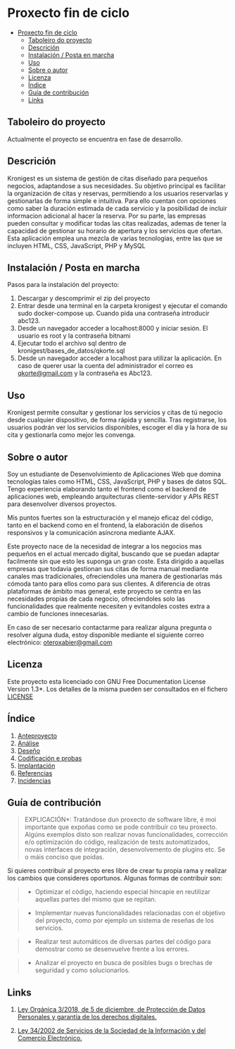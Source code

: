 # Proxecto fin de ciclo

- [Proxecto fin de ciclo](#proxecto-fin-de-ciclo)
  - [Taboleiro do proyecto](#taboleiro-do-proyecto)
  - [Descrición](#descrición)
  - [Instalación / Posta en marcha](#instalación--posta-en-marcha)
  - [Uso](#uso)
  - [Sobre o autor](#sobre-o-autor)
  - [Licenza](#licenza)
  - [Índice](#índice)
  - [Guía de contribución](#guía-de-contribución)
  - [Links](#links)
    
## Taboleiro do proyecto

Actualmente el proyecto se encuentra en fase de desarrollo.

## Descrición

Kronigest es un sistema de gestión de citas diseñado para pequeños negocios, adaptandose a sus necesidades. 
Su objetivo principal es facilitar la organización de citas y reservas, permitiendo a los usuarios reservarlas y gestionarlas de forma simple e intuitiva. Para ello cuentan con opciones como saber la duración estimada de cada servicio y la posibilidad de incluir informacion adicional al hacer la reserva.
Por su parte, las empresas pueden consultar y modificar todas las citas realizadas, ademas de tener la capacidad de gestionar su horario de apertura y los servicios que ofertan. 
Esta aplicación emplea una mezcla de varias tecnologias, entre las que se incluyen HTML, CSS, JavaScript, PHP y MySQL

## Instalación / Posta en marcha

Pasos para la instalación del proyecto:

1. Descargar y descomprimir el zip del proyecto
2. Entrar desde una terminal en la carpeta kronigest y ejecutar el comando sudo docker-compose up. Cuando pida una contraseña introducir abc123.
3. Desde un navegador acceder a localhost:8000 y iniciar sesión. El usuario es root y la contraseña bitnami
4. Ejecutar todo el archivo sql dentro de kronigest/bases_de_datos/qkorte.sql
5. Desde un navegador acceder a localhost para utilizar la aplicación. En caso de querer usar la cuenta del administrador el correo es qkorte@gmail.com y la contraseña es Abc123.

## Uso

Kronigest permite consultar y gestionar los servicios y citas de tú negocio desde cualquier dispositivo, de forma rápida y sencilla. Tras registrarse, los usuarios podrán ver los servicios disponibles, escoger el día y la hora de su cita y gestionarla como mejor les convenga.

## Sobre o autor

Soy un estudiante de Desenvolvimiento de Aplicaciones Web que domina tecnologías tales como HTML, CSS, JavaScript, PHP y bases de datos SQL. Tengo experiencia elaborando tanto el frontend como el backend de aplicaciones web, empleando arquitecturas cliente-servidor y APIs REST para desenvolver diversos proyectos.

Mis puntos fuertes son la estructuración y el manejo eficaz del código, tanto en el backend como en el frontend, la elaboración de diseños responsivos y la comunicación asíncrona mediante AJAX.

Este proyecto nace de la necesidad de integrar a los negocios mas pequeños en el actual mercado digital, buscando que se puedan adaptar facilmente sin que esto les suponga un gran coste. Esta dirigido a aquellas empresas que todavia gestionan sus citas de forma manual mediante canales mas tradicionales, ofreciendoles una manera de gestionarlas más cómoda tanto para ellos como para sus clientes. A diferencia de otras plataformas de ámbito mas general, este proyecto se centra en las necesidades propias de cada negocio, ofreciendoles solo las funcionalidades que realmente necesiten y evitandoles costes extra a cambio de funciones innecesarias.

En caso de ser necesario contactarme para realizar alguna pregunta o resolver alguna duda, estoy disponible mediante el siguiente correo electrónico: oteroxabier@gmail.com

## Licenza

Este proyecto esta licenciado con GNU Free Documentation License Version 1.3*. Los detalles de la misma pueden ser consultados en el fichero [LICENSE](LICENSE)

## Índice

1. [Anteproyecto](doc/templates/1_Anteproxecto.md)
2. [Análise](doc/templates/2_Analise.md)
3. [Deseño](doc/templates/3_Deseño.md)
4. [Codificación e probas](doc/templates/4_Codificacion_e_probas.md)
5. [Implantación](doc/templates/5_Implantación.md)
6. [Referencias](doc/templates/6_Referencias.md)
7. [Incidencias](doc/templates/7_Incidencias.md)

## Guía de contribución

> EXPLICACIÓN*: Tratándose dun proxecto de software libre, é moi importante que expoñas como se pode contribuír co teu proxecto. Algúns exemplos disto son realizar novas funcionalidades, corrección e/o optimización do código, realización de tests automatizados, novas interfaces de integración, desenvolvemento de plugins etc. Se o máis conciso que poidas.

Si quieres contribuir al proyecto eres libre de crear tu propia rama y realizar los cambios que consideres oportunos. Algunas formas de contribuir son:

>- Optimizar el código, haciendo especial hincapie en reutilizar aquellas partes del mismo que se repitan.

>- Implementar nuevas funcionalidades relacionadas con el objetivo del proyecto, como por ejemplo un sistema de reseñas de los servicios. 

>- Realizar test automáticos de diversas partes del código para demostrar como se desenvuelve frente a los errores.

>- Analizar el proyecto en busca de posibles bugs o brechas de seguridad y como solucionarlos.

## Links

1. [Ley Orgánica 3/2018, de 5 de diciembre, de Protección de Datos Personales y garantía de los derechos digitales.](https://www.boe.es/buscar/act.php?id=BOE-A-2018-16673)

2. [Ley 34/2002 de Servicios de la Sociedad de la Información y del Comercio Electrónico.](https://www.boe.es/buscar/doc.php?id=BOE-A-2002-13758)
